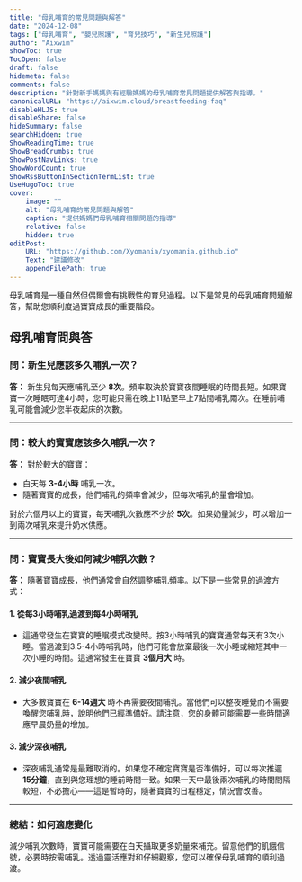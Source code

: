 ```yaml
---
title: "母乳哺育的常見問題與解答"
date: "2024-12-08"
tags: ["母乳哺育", "嬰兒照護", "育兒技巧", "新生兒照護"]
author: "Aixwim"
showToc: true
TocOpen: false
draft: false
hidemeta: false
comments: false
description: "針對新手媽媽與有經驗媽媽的母乳哺育常見問題提供解答與指導。"
canonicalURL: "https://aixwim.cloud/breastfeeding-faq"
disableHLJS: true
disableShare: false
hideSummary: false
searchHidden: true
ShowReadingTime: true
ShowBreadCrumbs: true
ShowPostNavLinks: true
ShowWordCount: true
ShowRssButtonInSectionTermList: true
UseHugoToc: true
cover:
    image: ""
    alt: "母乳哺育的常見問題與解答"
    caption: "提供媽媽們母乳哺育相關問題的指導"
    relative: false
    hidden: true
editPost:
    URL: "https://github.com/Xyomania/xyomania.github.io"
    Text: "建議修改"
    appendFilePath: true
---
```


母乳哺育是一種自然但偶爾會有挑戰性的育兒過程。以下是常見的母乳哺育問題解答，幫助您順利度過寶寶成長的重要階段。

<!--more-->

## 母乳哺育問與答

### 問：新生兒應該多久哺乳一次？

**答：** 新生兒每天應哺乳至少 **8次**。頻率取決於寶寶夜間睡眠的時間長短。如果寶寶一次睡眠可達4小時，您可能只需在晚上11點至早上7點間哺乳兩次。在睡前哺乳可能會減少您半夜起床的次數。

---

### 問：較大的寶寶應該多久哺乳一次？

**答：** 對於較大的寶寶：  
- 白天每 **3-4小時** 哺乳一次。  
- 隨著寶寶的成長，他們哺乳的頻率會減少，但每次哺乳的量會增加。

對於六個月以上的寶寶，每天哺乳次數應不少於 **5次**。如果奶量減少，可以增加一到兩次哺乳來提升奶水供應。

---

### 問：寶寶長大後如何減少哺乳次數？

**答：** 隨著寶寶成長，他們通常會自然調整哺乳頻率。以下是一些常見的過渡方式：

#### 1. **從每3小時哺乳過渡到每4小時哺乳**  
- 這通常發生在寶寶的睡眠模式改變時。按3小時哺乳的寶寶通常每天有3次小睡。當過渡到3.5-4小時哺乳時，他們可能會放棄最後一次小睡或縮短其中一次小睡的時間。這通常發生在寶寶 **3個月大** 時。

#### 2. **減少夜間哺乳**  
- 大多數寶寶在 **6-14週大** 時不再需要夜間哺乳。當他們可以整夜睡覺而不需要喚醒您哺乳時，說明他們已經準備好。請注意，您的身體可能需要一些時間適應早晨奶量的增加。

#### 3. **減少深夜哺乳**  
- 深夜哺乳通常是最難取消的。如果您不確定寶寶是否準備好，可以每次推遲 **15分鐘**，直到與您理想的睡前時間一致。如果一天中最後兩次哺乳的時間間隔較短，不必擔心——這是暫時的，隨著寶寶的日程穩定，情況會改善。

---

### 總結：如何適應變化

減少哺乳次數時，寶寶可能需要在白天攝取更多奶量來補充。留意他們的飢餓信號，必要時按需哺乳。透過靈活應對和仔細觀察，您可以確保母乳哺育的順利過渡。
